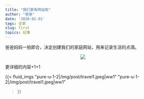 ```yaml
---
title: "我们家有网站啦"
author: "爸爸"
date: '2020-01-01'
tags: 全家
slug: first
topics: 纪事
---
```


爸爸妈妈一拍即合，决定创建我们的家庭网站，用来记录生活的点滴。

<p align=center>
<img src="/img/post/travel1.jpeg">
</p>

<!--more-->

更详细的内容+1+1

{{< fluid_imgs
  "pure-u-1-2|/img/post/travel1.jpeg|ww1"
  "pure-u-1-2|/img/post/travel1.jpeg|ww1"
>}}
